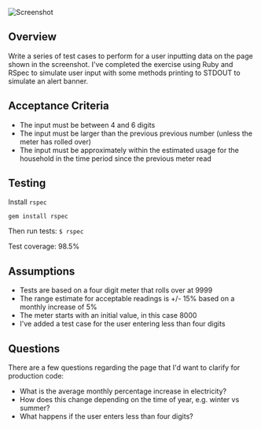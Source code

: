 ![Screenshot](QA_Tester_-_Task_pdf_1_page_.png)

## Overview
Write a series of test cases to perform for a user inputting data on the page shown in the screenshot. I've completed the exercise using Ruby and RSpec to simulate user input with some methods printing to STDOUT to simulate an alert banner.

## Acceptance Criteria
- The input must be between 4 and 6 digits
- The input must be larger than the previous previous number (unless the meter has rolled over)
- The input must be approximately within the estimated usage for the household in the time period since the previous meter read

## Testing

Install ```rspec```

```gem install rspec```

Then run tests:
```$ rspec```

Test coverage: 98.5%

## Assumptions
- Tests are based on a four digit meter that rolls over at 9999
- The range estimate for acceptable readings is +/- 15% based on a monthly increase of 5%
- The meter starts with an initial value, in this case 8000
- I've added a test case for the user entering less than four digits

## Questions
There are a few questions regarding the page that I'd want to clarify for production code:
- What is the average monthly percentage increase in electricity?
- How does this change depending on the time of year, e.g. winter vs summer?
- What happens if the user enters less than four digits?
